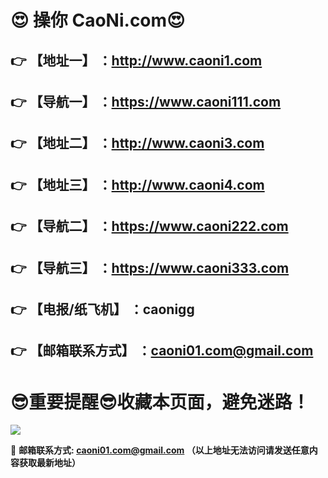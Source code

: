 # :heart_eyes: 操你 CaoNi.com:heart_eyes:
 :point_right: 【地址一】 ：http://www.caoni1.com
------
:point_right: 【导航一】 ：https://www.caoni111.com
------
:point_right: 【地址二】 ：http://www.caoni3.com
------
:point_right: 【地址三】 ：http://www.caoni4.com
------
:point_right: 【导航二】 ：https://www.caoni222.com
------
:point_right: 【导航三】 ：https://www.caoni333.com
------
:point_right: 【电报/纸飞机】 ：caonigg
------
:point_right: 【邮箱联系方式】 ：caoni01.com@gmail.com
------
:sunglasses:重要提醒:sunglasses:收藏本页面，避免迷路！
==

![](https://ae01.alicdn.com/kf/U2e0cdac66b94443ba4ee66790e532dc05.png)

:e-mail: __邮箱联系方式: caoni01.com@gmail.com （以上地址无法访问请发送任意内容获取最新地址）__
